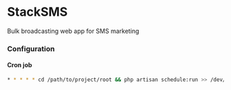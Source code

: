 # StackSMS
Bulk broadcasting web app for SMS marketing

### Configuration
#### Cron job
```sh
* * * * * cd /path/to/project/root && php artisan schedule:run >> /dev/null 2>&1
```
